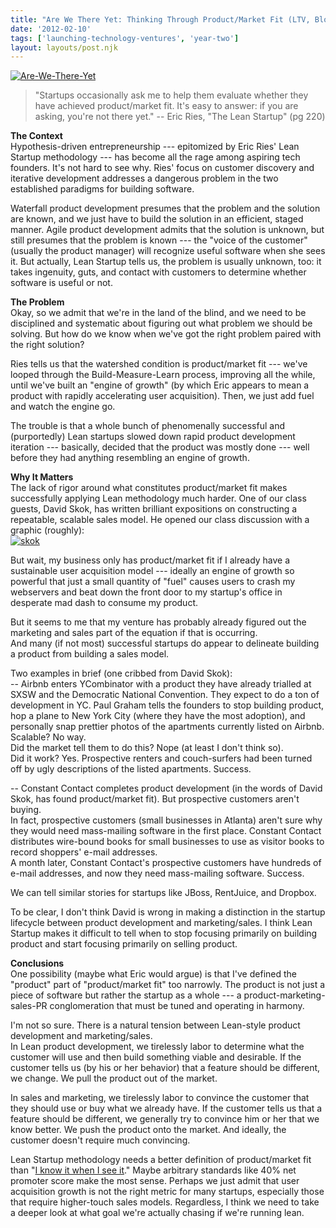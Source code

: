 ```yaml
---
title: "Are We There Yet: Thinking Through Product/Market Fit (LTV, Blog Post #1)"
date: '2012-02-10'
tags: ['launching-technology-ventures', 'year-two']
layout: layouts/post.njk
---
```


[![](../../img/Are-We-There-Yet-300x221.jpg "Are-We-There-Yet")](../../img/Are-We-There-Yet.jpg)

> "Startups occasionally ask me to help them evaluate whether they have achieved product/market fit. It's easy to answer: if you are asking, you're not there yet." -- Eric Ries, "The Lean Startup" (pg 220)

**The Context**\
Hypothesis-driven entrepreneurship --- epitomized by Eric Ries' Lean Startup methodology --- has become all the rage among aspiring tech founders. It's not hard to see why. Ries' focus on customer discovery and iterative development addresses a dangerous problem in the two established paradigms for building software.

Waterfall product development presumes that the problem and the solution are known, and we just have to build the solution in an efficient, staged manner. Agile product development admits that the solution is unknown, but still presumes that the problem is known --- the "voice of the customer" (usually the product manager) will recognize useful software when she sees it. But actually, Lean Startup tells us, the problem is usually unknown, too: it takes ingenuity, guts, and contact with customers <shudder> to determine whether software is useful or not.

**The Problem**\
Okay, so we admit that we're in the land of the blind, and we need to be disciplined and systematic about figuring out what problem we should be solving. But how do we know when we've got the right problem paired with the right solution?

Ries tells us that the watershed condition is product/market fit --- we've looped through the Build-Measure-Learn process, improving all the while, until we've built an "engine of growth" (by which Eric appears to mean a product with rapidly accelerating user acquisition). Then, we just add fuel and watch the engine go.

The trouble is that a whole bunch of phenomenally successful and (purportedly) Lean startups slowed down rapid product development iteration --- basically, decided that the product was mostly done --- well before they had anything resembling an engine of growth.

**Why It Matters**\
The lack of rigor around what constitutes product/market fit makes successfully applying Lean methodology much harder. One of our class guests, David Skok, has written brilliant expositions on constructing a repeatable, scalable sales model. He opened our class discussion with a graphic (roughly):\
[![](../../img/skok1.jpg "skok")](../../img/skok1.jpg)

But wait, my business only has product/market fit if I already have a sustainable user acquisition model --- ideally an engine of growth so powerful that just a small quantity of "fuel" causes users to crash my webservers and beat down the front door to my startup's office in desperate mad dash to consume my product.

But it seems to me that my venture has probably already figured out the marketing and sales part of the equation if that is occurring.\
And many (if not most) successful startups do appear to delineate building a product from building a sales model.

Two examples in brief (one cribbed from David Skok):\
-- Airbnb enters YCombinator with a product they have already trialled at SXSW and the Democratic National Convention. They expect to do a ton of development in YC. Paul Graham tells the founders to stop building product, hop a plane to New York City (where they have the most adoption), and personally snap prettier photos of the apartments currently listed on Airbnb.\
Scalable? No way.\
Did the market tell them to do this? Nope (at least I don't think so).\
Did it work? Yes. Prospective renters and couch-surfers had been turned off by ugly descriptions of the listed apartments. Success.

-- Constant Contact completes product development (in the words of David Skok, has found product/market fit). But prospective customers aren't buying.\
In fact, prospective customers (small businesses in Atlanta) aren't sure why they would need mass-mailing software in the first place. Constant Contact distributes wire-bound books for small businesses to use as visitor books to record shoppers' e-mail addresses.\
A month later, Constant Contact's prospective customers have hundreds of e-mail addresses, and now they need mass-mailing software. Success.

We can tell similar stories for startups like JBoss, RentJuice, and Dropbox.

To be clear, I don't think David is wrong in making a distinction in the startup lifecycle between product development and marketing/sales. I think Lean Startup makes it difficult to tell when to stop focusing primarily on building product and start focusing primarily on selling product.

**Conclusions**\
One possibility (maybe what Eric would argue) is that I've defined the "product" part of "product/market fit" too narrowly. The product is not just a piece of software but rather the startup as a whole --- a product-marketing-sales-PR conglomeration that must be tuned and operating in harmony.

I'm not so sure. There is a natural tension between Lean-style product development and marketing/sales.\
In Lean product development, we tirelessly labor to determine what the customer will use and then build something viable and desirable. If the customer tells us (by his or her behavior) that a feature should be different, we change. We pull the product out of the market.

In sales and marketing, we tirelessly labor to convince the customer that they should use or buy what we already have. If the customer tells us that a feature should be different, we generally try to convince him or her that we know better. We push the product onto the market. And ideally, the customer doesn't require much convincing.

Lean Startup methodology needs a better definition of product/market fit than "[I know it when I see it](http://en.wikipedia.org/wiki/I_know_it_when_I_see_it)." Maybe arbitrary standards like 40% net promoter score make the most sense. Perhaps we just admit that user acquisition growth is not the right metric for many startups, especially those that require higher-touch sales models. Regardless, I think we need to take a deeper look at what goal we're actually chasing if we're running lean.